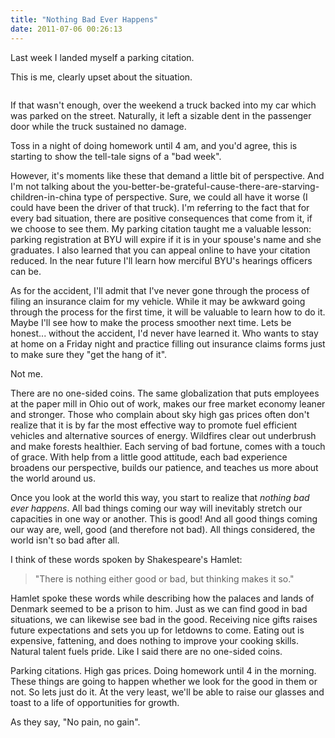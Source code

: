 ```yaml
---
title: "Nothing Bad Ever Happens"
date: 2011-07-06 00:26:13
---
```


Last week I landed myself a parking citation.

This is me, clearly upset about the situation.

<p style="text-align: center;">
  <img alt="" src="/assets/images/Feelin-Bad.jpg" title="Feelin-Bad" /></a>
</p>

If that wasn't enough, over the weekend a truck backed into my car which was parked on the street. Naturally, it left a sizable dent in the passenger door while the truck sustained no damage.

Toss in a night of doing homework until 4 am, and you'd agree, this is starting to show the tell-tale signs of a "bad week".

However, it's moments like these that demand a little bit of perspective. And I'm not talking about the you-better-be-grateful-cause-there-are-starving-children-in-china type of perspective. Sure, we could all have it worse (I could have been the driver of that truck). I'm referring to the fact that for every bad situation, there are positive consequences that come from it, if we choose to see them. My parking citation taught me a valuable lesson: parking registration at BYU will expire if it is in your spouse's name and she graduates. I also learned that you can appeal online to have your citation reduced. In the near future I'll learn how merciful BYU's hearings officers can be.

As for the accident, I'll admit that I've never gone through the process of filing an insurance claim for my vehicle. While it may be awkward going through the process for the first time, it will be valuable to learn how to do it. Maybe I'll see how to make the process smoother next time. Lets be honest... without the accident, I'd never have learned it. Who wants to stay at home on a Friday night and practice filling out insurance claims forms just to make sure they "get the hang of it".

Not me.

There are no one-sided coins. The same globalization that puts employees at the paper mill in Ohio out of work, makes our free market economy leaner and stronger. Those who complain about sky high gas prices often don't realize that it is by far the most effective way to promote fuel efficient vehicles and alternative sources of energy. Wildfires clear out underbrush and make forests healthier. Each serving of bad fortune, comes with a touch of grace. With help from a little good attitude, each bad experience broadens our perspective, builds our patience, and teaches us more about the world around us.

Once you look at the world this way, you start to realize that *nothing bad ever happens*. All bad things coming our way will inevitably stretch our capacities in one way or another. This is good! And all good things coming our way are, well, good (and therefore not bad). All things considered, the world isn't so bad after all.

I think of these words spoken by Shakespeare's Hamlet:

> "There is nothing either good or bad, but thinking makes it so."

Hamlet spoke these words while describing how the palaces and lands of Denmark seemed to be a prison to him. Just as we can find good in bad situations, we can likewise see bad in the good. Receiving nice gifts raises future expectations and sets you up for letdowns to come. Eating out is expensive, fattening, and does nothing to improve your cooking skills. Natural talent fuels pride. Like I said there are no one-sided coins.

Parking citations. High gas prices. Doing homework until 4 in the morning. These things are going to happen whether we look for the good in them or not. So lets just do it. At the very least, we'll be able to raise our glasses and toast to a life of opportunities for growth.

As they say, "No pain, no gain".
